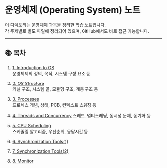 # 운영체제 (Operating System) 노트

이 디렉토리는 운영체제 과목을 정리한 학습 노트입니다.  
각 주제별로 별도 파일에 정리되어 있으며, GitHub에서도 바로 접근 가능합니다.

---

## 📚 목차

1. [1. Introduction to OS](1.%20Introduction%20to%20OS.md)  
   운영체제의 정의, 목적, 시스템 구성 요소 등

2. [2. OS Structure](2.%20OS%20Structure.md)  
   커널 구조, 시스템 콜, 모듈형 구조, 계층 구조 등

3. [3. Processes](3.%20Processes.md)  
   프로세스 개념, 상태, PCB, 컨텍스트 스위칭 등

4. [4. Threads and Concurrency](4.%20Threads%20and%20Concurrency.md)
   스레드, 멀티스레딩, 동시성 문제, 동기화 등

5. [5. CPU Scheduling](5.%20CPU%20Scheduling.md)  
   스케줄링 알고리즘, 우선순위, 응답시간 등

6. [6. Synchronization Tools(1)](6.%20Synchronization%20Tools%20(1).md)  


7. [7. Synchronization Tools(2)](7.%20Synchronization%20Tools%20(2).md)  


8. [8. Monitor](8.%20Monitor.md)  